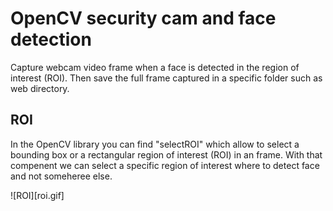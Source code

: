 # OpenCV security cam and face detection

Capture webcam video frame when a face is detected in the region of interest (ROI). Then save the full frame captured in a specific folder such as web directory.

## ROI

In the OpenCV library you can find "selectROI" which allow to select a bounding box or a rectangular region of interest (ROI) in an frame. With that compenent we can select a specific region of interest where to detect face and not someheree else.


![ROI][roi.gif]
